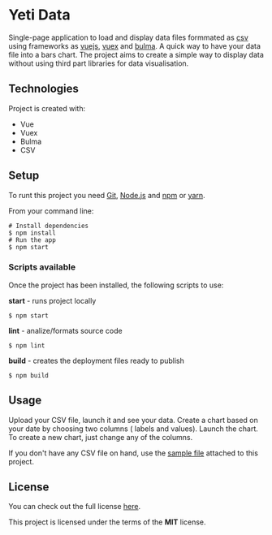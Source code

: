 # Yeti Data
Single-page application to load and display data files formmated as [csv](https://en.wikipedia.org/wiki/Comma-separated_values) using frameworks as [vuejs](https://vuejs.org/), [vuex](https://vuex.vuejs.org/) and [bulma](https://bulma.io/bulma-start/). A quick way to have your data file into a bars chart. The project aims to create a simple way to display data without using third part libraries for data visualisation.

## Technologies
Project is created with:
* Vue
* Vuex
* Bulma
* CSV

## Setup
To runt this project you need [Git](https://git-scm.com), [Node.js](https://nodejs.org/en/download/) and [npm](https://www.npmjs.com/get-npm) or [yarn](https://classic.yarnpkg.com/en/).

From your command line:
```
# Install dependencies
$ npm install
# Run the app
$ npm start

```

### Scripts available
Once the project has been installed, the following scripts to use:

**start** - runs project locally
```
$ npm start
```
**lint** - analize/formats source code
```
$ npm lint
```
**build** - creates the deployment files ready to publish
```
$ npm build
```

## Usage
Upload your CSV file, launch it and see your data. Create a chart based on your date by choosing two columns ( labels and values). Launch the chart. To create a new chart, just change any of the columns.

If you don't have any CSV file on hand, use the [sample file](https://github.com/Greenvahn/vue-dataDisplay/blob/master/src/assets/csv/sample.csv) attached to this project.

## License
You can check out the full license [here](https://github.com/Greenvahn/vue-dataDisplay/blob/master/LICENSE).

This project is licensed under the terms of the **MIT** license.
